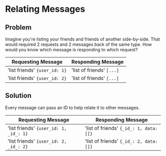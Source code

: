 Relating Messages
=================

Problem
-------

Imagine you're listing your friends and friends of another side-by-side. That would required 2 requests and 2 messages back of the same type. How would you know which message is responding to which request?

| Requesting Message            | Responding Message        |
| ----------------------------- | ------------------------- |
| 'list friends' `{user_id: 1}` | 'list of friends' `[...]` |
| 'list friends' `{user_id: 2}` | 'list of friends' `[...]` |

Solution
--------

Every message can pass an ID to help relate it to other messages.

| Requesting Message                     | Responding Message                      |
| -------------------------------------- | --------------------------------------- |
| 'list friends' `{user_id: 1, _id_: 1}` | 'list of friends' `{_id_: 1, data: []}` |
| 'list friends' `{user_id: 2, _id_: 2}` | 'list of friends' `{_id_: 2, data: []}` |

